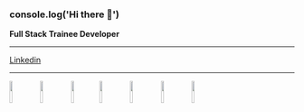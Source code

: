 ### console.log('Hi there 👋')

**Full Stack Trainee Developer**
_______
[Linkedin](https://www.linkedin.com/in/nicol%C3%A1s-mauber-a996121b9/)
_______


<img src="https://upload.wikimedia.org/wikipedia/commons/thumb/4/47/React.svg/1200px-React.svg.png" width="10%"></img>
<img src="https://upload.wikimedia.org/wikipedia/commons/thumb/9/99/Unofficial_JavaScript_logo_2.svg/1200px-Unofficial_JavaScript_logo_2.svg.png" width="10%"></img>
<img src="https://www.fixedbuffer.com/wp-content/uploads/2019/06/reflexion.png" width="10%"></img><img src="https://upload.wikimedia.org/wikipedia/commons/thumb/b/b2/Bootstrap_logo.svg/1200px-Bootstrap_logo.svg.png" width="10%"></img>
<img src="https://cdn-icons-png.flaticon.com/512/919/919826.png" width="10%"></img>
<img src="https://upload.wikimedia.org/wikipedia/commons/thumb/6/61/HTML5_logo_and_wordmark.svg/1200px-HTML5_logo_and_wordmark.svg.png" width="10%"></img>
<img src="https://www.stonebranch.com/integration-hub/media/3c/64/66/1636642258/Stonebranch_SQL_Vendor_Product_Logo.svg" width="10%"></img>






